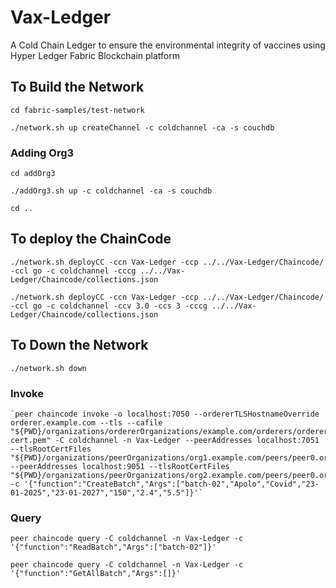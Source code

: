 # Vax-Ledger
A Cold Chain Ledger to ensure the environmental integrity of vaccines using Hyper Ledger Fabric Blockchain platform


## To Build the Network
```
cd fabric-samples/test-network
```
```
./network.sh up createChannel -c coldchannel -ca -s couchdb
```
### Adding Org3
```
cd addOrg3
```
```
./addOrg3.sh up -c coldchannel -ca -s couchdb
```
```
cd ..
```
## To deploy the ChainCode
```
./network.sh deployCC -ccn Vax-Ledger -ccp ../../Vax-Ledger/Chaincode/ -ccl go -c coldchannel -cccg ../../Vax-Ledger/Chaincode/collections.json
```
```
./network.sh deployCC -ccn Vax-Ledger -ccp ../../Vax-Ledger/Chaincode/ -ccl go -c coldchannel -ccv 3.0 -ccs 3 -cccg ../../Vax-Ledger/Chaincode/collections.json

```

## To Down the Network
```
./network.sh down
```
### Invoke
```
`peer chaincode invoke -o localhost:7050 --ordererTLSHostnameOverride orderer.example.com --tls --cafile "${PWD}/organizations/ordererOrganizations/example.com/orderers/orderer.example.com/msp/tlscacerts/tlsca.example.com-cert.pem" -C coldchannel -n Vax-Ledger --peerAddresses localhost:7051 --tlsRootCertFiles "${PWD}/organizations/peerOrganizations/org1.example.com/peers/peer0.org1.example.com/tls/ca.crt" --peerAddresses localhost:9051 --tlsRootCertFiles "${PWD}/organizations/peerOrganizations/org2.example.com/peers/peer0.org2.example.com/tls/ca.crt" -c '{"function":"CreateBatch","Args":["batch-02","Apolo","Covid","23-01-2025","23-01-2027","150","2.4","5.5"]}'`

```

### Query
```
peer chaincode query -C coldchannel -n Vax-Ledger -c '{"function":"ReadBatch","Args":["batch-02"]}'
```
```
peer chaincode query -C coldchannel -n Vax-Ledger -c '{"function":"GetAllBatch","Args":[]}'
```
